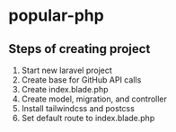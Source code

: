 # popular-php
 
## Steps of creating project
1. Start new laravel project
2. Create base for GitHub API calls
3. Create index.blade.php
4. Create model, migration, and controller
5. Install tailwindcss and postcss
6. Set default route to index.blade.php
